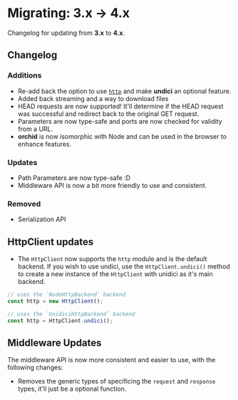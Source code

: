 # Migrating: 3.x -> 4.x

Changelog for updating from **3.x** to **4.x**.

## Changelog

### Additions

- Re-add back the option to use [`http`](https://nodejs.org/dist/latest-v16.x/docs/api/http.html) and make **undici** an optional feature.
- Added back streaming and a way to download files
- HEAD requests are now supported! It'll determine if the HEAD request was successful and redirect back to the original GET request.
- Parameters are now type-safe and ports are now checked for validity from a URL.
- **orchid** is now isomorphic with Node and can be used in the browser to enhance features.

### Updates

- Path Parameters are now type-safe :D
- Middleware API is now a bit more friendly to use and consistent.

### Removed
- Serialization API

## HttpClient updates

- The `HttpClient` now supports the `http` module and is the default backend. If you wish to use undici, use the `HttpClient.undici()` method to create a new instance of the `HttpClient` with unidici as it's main backend.

```js
// uses the `NodeHttpBackend` backend
const http = new HttpClient();

// uses the `UnidiciHttpBackend` backend
const http = HttpClient.undici();
```

## Middleware Updates

The middleware API is now more consistent and easier to use, with the following changes:

- Removes the generic types of specificing the `request` and `response` types, it'll just be a optional function.
